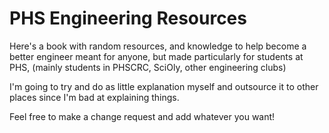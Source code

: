 # PHS Engineering Resources

Here's a book with random resources, and knowledge to help become a better engineer meant for anyone, but made particularly for students at PHS, \(mainly students in PHSCRC, SciOly, other engineering clubs\)

I'm going to try and do as little explanation myself and outsource it to other places since I'm bad at explaining things.

Feel free to make a change request and add whatever you want!

